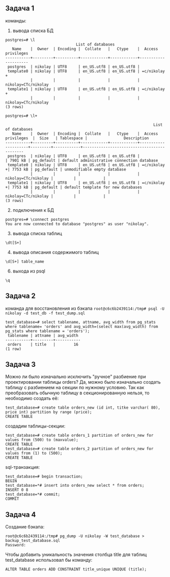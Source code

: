 ## Задача 1
команды:
1. вывода списка БД
```
postgres=# \l
                               List of databases
   Name    |  Owner  | Encoding |  Collate   |   Ctype    |  Access privileges  
-----------+---------+----------+------------+------------+---------------------
 postgres  | nikolay | UTF8     | en_US.utf8 | en_US.utf8 | 
 template0 | nikolay | UTF8     | en_US.utf8 | en_US.utf8 | =c/nikolay         +
           |         |          |            |            | nikolay=CTc/nikolay
 template1 | nikolay | UTF8     | en_US.utf8 | en_US.utf8 | =c/nikolay         +
           |         |          |            |            | nikolay=CTc/nikolay
(3 rows)
```
```
postgres=# \l+

                                                                 List of databases
   Name    |  Owner  | Encoding |  Collate   |   Ctype    |  Access privileges  |  Size   | Tablespace |                Description                 
-----------+---------+----------+------------+------------+---------------------+---------+------------+--------------------------------------------
 postgres  | nikolay | UTF8     | en_US.utf8 | en_US.utf8 |                     | 7901 kB | pg_default | default administrative connection database
 template0 | nikolay | UTF8     | en_US.utf8 | en_US.utf8 | =c/nikolay         +| 7753 kB | pg_default | unmodifiable empty database
           |         |          |            |            | nikolay=CTc/nikolay |         |            | 
 template1 | nikolay | UTF8     | en_US.utf8 | en_US.utf8 | =c/nikolay         +| 7753 kB | pg_default | default template for new databases
           |         |          |            |            | nikolay=CTc/nikolay |         |            | 
(3 rows)
```
2. подключения к БД
```
postgres=# \connect postgres
You are now connected to database "postgres" as user "nikolay".
```
3. вывода списка таблиц
```
\dt[S+]
```   
4. вывода описания содержимого таблиц
```
\d[S+] table_name
```
6. выхода из psql
```
\q
```
## Задача 2
команда для восстановления из бэкапа ``` root@c6c6b2439114:/tmp# psql -U nikolay -d test_db -f test_dump.sql ```
```
test_database=# select tablename, attname, avg_width from pg_stats where tablename= 'orders' and avg_width=(select max(avg_width) from pg_stats where tablename = 'orders');
 tablename | attname | avg_width 
-----------+---------+-----------
 orders    | title   |        16
(1 row)
```
## Задача 3

Можно ли было изначально исключить "ручное" разбиение при проектировании таблицы orders? Да, можно было изначально создать таблицу с разбиением на секции по нужному условию.
Так как преобразовать обычную таблицу в секционированную нельзя, то необходимо создать её:
```
test_database=# create table orders_new (id int, titke varchar( 80), price int) partition by range (price);
CREATE TABLE
```
создадим таблицы-секции:
```
test_database=# create table orders_1 partition of orders_new for values from (500) to (maxvalue);
CREATE TABLE
test_database=# create table orders_2 partition of orders_new for values from (1) to (500);
CREATE TABLE
```
sql-транзакция:
```
test_database=# begin transaction;
BEGIN
test_database=*# insert into orders_new select * from orders;
INSERT 0 8
test_database=*# commit;
COMMIT
```
## Задача 4
Создание бэкапа:
```
root@c6c6b2439114:/tmp# pg_dump -U nikolay -W test_database > backup_test_database.sql
Password: 
```
Чтобы добавить уникальность значения столбца title для таблиц test_database использовал бы команду:
```
ALTER TABLE orders ADD CONSTRAINT title_unique UNIQUE (title);
```
